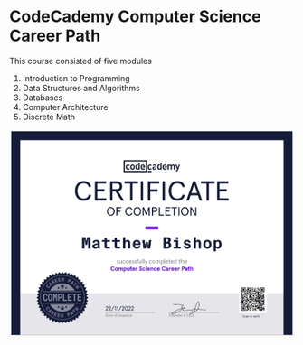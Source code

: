 # CodeCademy Computer Science Career Path
This course consisted of five modules
1. Introduction to Programming
2. Data Structures and Algorithms
3. Databases
4. Computer Architecture
5. Discrete Math

![Certificate](/CodeCademy_Computer_Science_Certificate.JPG)